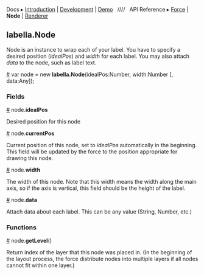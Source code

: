 Docs ▸
[Introduction](../README.md) |
[Development](Development.md) |
[Demo](http://twitter.github.io/labella.js/)
&nbsp;&nbsp;////&nbsp;&nbsp;
API Reference ▸
[Force](Force.md) |
**Node** |
[Renderer](Renderer.md)

## labella.Node

Node is an instance to wrap each of your label. You have to specify a desired position (*idealPos*) and *width* for each label. You may also attach *data* to the node, such as label text.

<a name="constructor" href="#constructor">#</a> var node = new **labella.Node**(idealPos:Number, width:Number [, data:Any]);

### Fields

<a name="idealPos" href="#idealPos">#</a> node.**idealPos**

Desired position for this node

<a name="currentPos" href="#currentPos">#</a> node.**currentPos**

Current position of this node, set to *idealPos* automatically in the beginning. This field will be updated by the force to the position appropriate for drawing this node.

<a name="width" href="#width">#</a> node.**width**

The width of this node. Note that this width means the width along the main axis, so if the axis is vertical, this field should be the height of the label.

<a name="data" href="#data">#</a> node.**data**


Attach data about each label. This can be any value (String, Number, etc.)

### Functions

<a name="getLevel" href="#getLevel">#</a> node.**getLevel**()

Return index of the layer that this node was placed in. (In the beginning of the layout process, the force distribute nodes into multiple layers if all nodes cannot fit within one layer.)
